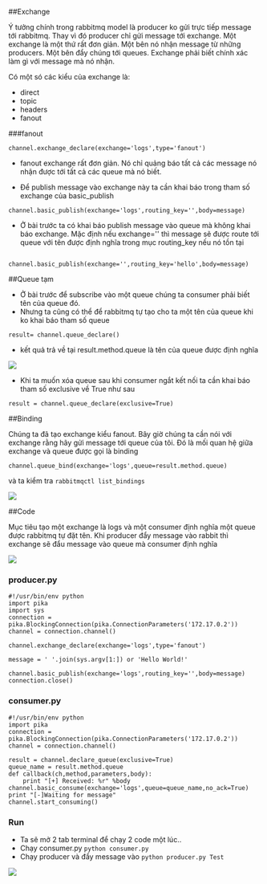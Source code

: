 ##Exchange

Ý tưởng chính trong rabbitmq model là producer ko gửi trực tiếp message tới rabbitmq.
Thay vì đó producer chỉ gửi message tới exchange. Một exchange là một thứ rất đơn giản. Một bên nó nhận message từ những producers. Một bên đẩy chúng tới queues. Exchange phải biết chính xác làm gì với message mà nó nhận. 

Có một só các kiểu của exchange là:
- direct
- topic
- headers
- fanout

###fanout

```
channel.exchange_declare(exchange='logs',type='fanout')

```

- fanout exchange rất đơn giản. Nó chỉ quảng báo tất cả các message nó nhận được tới tất cả các queue mà nó biết. 

- Để  publish message vào exchange này ta cần khai báo trong tham số exchange của basic_publish

```
channel.basic_publish(exchange='logs',routing_key='',body=message)

```

- Ở bài trước ta có khai báo publish message vào queue mà không khai báo exchange. Mặc định nếu exchange='' thì message sẽ được route tới queue với tên được định nghĩa trong mục routing_key nếu nó tồn tại

```

channel.basic_publish(exchange='',routing_key='hello',body=message)

```



##Queue tạm

- Ở bài trước để subscribe vào một queue chúng ta consumer phải biết tên của queue đó.
- Nhưng ta cũng có thể để rabbitmq tự tạo cho ta một tên của queue khi ko khai báo tham số queue

```
result= channel.queue_declare()

```

- kết quả trả về tại result.method.queue là tên của queue được định nghĩa

<img src="http://i.imgur.com/Yg7Snom.png">


- Khi ta muốn xóa queue sau khi consumer ngắt kết nối ta cần khai báo tham số exclusive về True như sau

```
result = channel.queue_declare(exclusive=True)

```

##Binding

Chúng ta đã tạo exchange kiểu fanout. Bây giờ chúng ta cần nói với exchange rằng hãy gửi message tới queue của tôi. Đó là mối quan hệ giữa exchange và queue được gọi là binding


```
channel.queue_bind(exchange='logs',queue=result.method.queue)

```

và ta kiểm tra `rabbitmqctl list_bindings`

<img src="http://i.imgur.com/qEp5dzy.png">

##Code

Mục tiêu tạo một exchange là logs và một consumer định nghĩa một queue được rabbitmq tự đặt tên. Khi producer đẩy message vào rabbit thì exchange sẽ đẩu message vào queue mà consumer định nghĩa

<img src="http://i.imgur.com/zEVGdmf.png">

### producer.py

```
#!/usr/bin/env python
import pika
import sys
connection = pika.BlockingConnection(pika.ConnectionParameters('172.17.0.2'))
channel = connection.channel()

channel.exchange_declare(exchange='logs',type='fanout')

message = ' '.join(sys.argv[1:]) or 'Hello World!'

channel.basic_publish(exchange='logs',routing_key='',body=message)
connection.close()

```


### consumer.py

```
#!/usr/bin/env python
import pika
connection = pika.BlockingConnection(pika.ConnectionParameters('172.17.0.2'))
channel = connection.channel()

result = channel.declare_queue(exclusive=True)
queue_name = result.method.queue
def callback(ch,method,parameters,body):
	print "[+] Received: %r" %body
channel.basic_consume(exchange='logs',queue=queue_name,no_ack=True)
print "[-]Waiting for message"
channel.start_consuming()

```

### Run

- Ta sẽ mở 2 tab terminal để chạy 2 code một lúc.. 
- Chạy consumer.py `python consumer.py`
- Chạy producer và đẩy message vào `python producer.py Test`

<img src="http://i.imgur.com/4zFCWlu.png">


